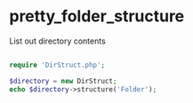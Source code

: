 # pretty_folder_structure
List out directory contents
```php

require 'DirStruct.php';

$directory = new DirStruct;
echo $directory->structure('Folder');

```